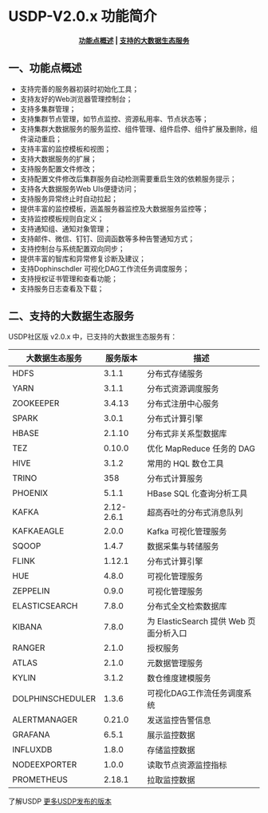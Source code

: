 # USDP-V2.0.x 功能简介



#### <center>[功能点概述](usdp_community/2.0.x/release_notes?id=一、功能点概述)   |   [支持的大数据生态服务](usdp_community/2.0.x/release_notes?id=二、支持的大数据生态服务)</center>



## 一、功能点概述

- 支持完善的服务器初装时初始化工具；
- 支持友好的Web浏览器管理控制台；
- 支持多集群管理；
- 支持集群节点管理，如节点监控、资源私用率、节点状态等；
- 支持集群大数据服务的服务监控、组件管理、组件启停、组件扩展及删除，组件滚动重启；
- 支持丰富的监控模板和视图；
- 支持大数据服务的扩展；
- 支持服务配置文件修改；
- 支持配置文件修改后集群服务自动检测需要重启生效的依赖服务提示；
- 支持各大数据服务Web UIs便捷访问；
- 支持服务异常终止时自动拉起；
- 提供丰富的监控模板，涵盖服务器监控及大数据服务监控等；
- 支持监控模板规则自定义；
- 支持通知组、通知对象管理；
- 支持邮件、微信、钉钉、回调函数等多种告警通知方式；
- 支持控制台与系统配置双向同步；
- 提供丰富的智库和异常修复诊断及建议；
- 支持Dophinschdler 可视化DAG工作流任务调度服务；
- 支持授权证书管理和查看功能；
- 支持服务日志查看及下载；



## 二、支持的大数据生态服务

USDP社区版 v2.0.x 中，已支持的大数据生态服务有：

| 大数据生态服务   | 服务版本   | 描述                                   |
| ---------------- | ---------- | -------------------------------------- |
| HDFS             | 3.1.1      | 分布式存储服务                         |
| YARN             | 3.1.1      | 分布式资源调度服务                     |
| ZOOKEEPER        | 3.4.13     | 分布式注册中心服务                     |
| SPARK            | 3.0.1      | 分布式计算引擎                         |
| HBASE            | 2.1.10     | 分布式非关系型数据库                   |
| TEZ              | 0.10.0     | 优化 MapReduce 任务的 DAG              |
| HIVE             | 3.1.2      | 常用的 HQL 数仓工具                    |
| TRINO            | 358        | 分布式计算服务                         |
| PHOENIX          | 5.1.1      | HBase SQL 化查询分析工具               |
| KAFKA            | 2.12-2.6.1 | 超高吞吐的分布式消息队列               |
| KAFKAEAGLE       | 2.0.0      | Kafka 可视化管理服务                   |
| SQOOP            | 1.4.7      | 数据采集与转储服务                     |
| FLINK            | 1.12.1     | 分布式计算引擎                         |
| HUE              | 4.8.0      | 可视化管理服务                         |
| ZEPPELIN         | 0.9.0      | 可视化管理服务                         |
| ELASTICSEARCH    | 7.8.0      | 分布式全文检索数据库                   |
| KIBANA           | 7.8.0      | 为 ElasticSearch 提供 Web 页面分析入口 |
| RANGER           | 2.1.0      | 授权服务                               |
| ATLAS            | 2.1.0      | 元数据管理服务                         |
| KYLIN            | 3.1.2      | 数仓维度建模服务                       |
| DOLPHINSCHEDULER | 1.3.6      | 可视化DAG工作流任务调度系统            |
| ALERTMANAGER     | 0.21.0     | 发送监控告警信息                       |
| GRAFANA          | 6.5.1      | 展示监控数据                           |
| INFLUXDB         | 1.8.0      | 存储监控数据                           |
| NODEEXPORTER     | 1.0.0      | 读取节点资源监控指标                   |
| PROMETHEUS       | 2.18.1     | 拉取监控数据                           |



了解USDP [更多USDP发布的版本](/usdpdcl/version_list)


